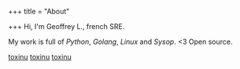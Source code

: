 +++
title = "About"

+++
Hi, I'm Geoffrey L., french SRE.

My work is full of <em>Python</em>, <em>Golang</em>, <em>Linux</em> and <em>Sysop</em>. &lt;3 Open source.

<div class="profiles grid ta">
    <a target="_blank" href="https://github.com/toxinu" id="github"><span>toxinu</span></a>
    <a target="_blank" href="https://gitlab.com/toxinu_" id="gitlab"><span>toxinu</span></a>
    <a target="_blank" href="https://twitter.com/toxinu_" id="twitter"><span>toxinu</span></a>
</div>
